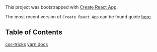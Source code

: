 This project was bootstrapped with [Create React App](https://github.com/facebookincubator/create-react-app).

The most recent version of `Create React App` can be found guide [here](https://github.com/facebookincubator/create-react-app/blob/master/packages/react-scripts/template/README.md).

## Table of Contents
[css-tricks](https://css-tricks.com/)
[yarn docs](https://yarnpkg.com/en/docs/cli/)
